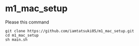 # m1_mac_setup

Please this command
```
git clone https://github.com/iamtatsuki05/m1_mac_setup.git
cd m1_mac_setup
sh main.sh
```
